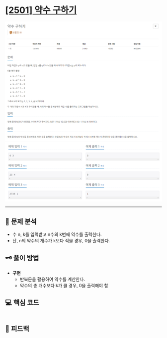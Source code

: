 # [[2501] 약수 구하기](https://www.acmicpc.net/problem/2501)

![1.png](img%2F1.png)
![2.png](img%2F2.png)

***

## 📃 문제 분석

- 수 n, k를 입력받고 n수의 k번째 약수를 출력한다.
- 단, n의 약수의 개수가 k보다 적을 경우, 0을 출력한다.

## 🗝️ 풀이 방법

- **구현**
  - 반복문을 활용하여 약수를 계산한다.
  - 약수의 총 개수보다 k가 클 경우, 0을 출력해야 함

## 💻 핵심 코드

```java
```

## 📌 피드백


